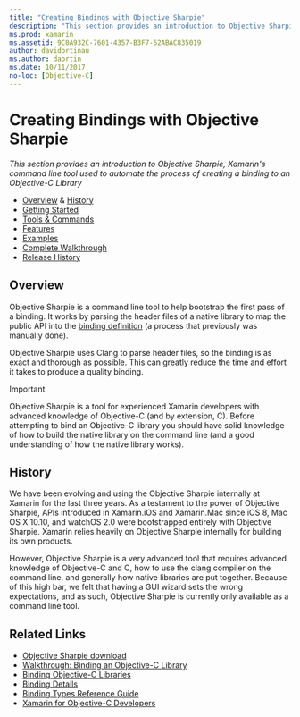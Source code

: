 ```yaml
---
title: "Creating Bindings with Objective Sharpie"
description: "This section provides an introduction to Objective Sharpie, Xamarin's command line tool used to automate the process of creating a binding to an Objective-C Library"
ms.prod: xamarin
ms.assetid: 9C0A932C-7601-4357-B3F7-62ABAC835019
author: davidortinau
ms.author: daortin
ms.date: 10/11/2017
no-loc: [Objective-C]
---
```


# Creating Bindings with Objective Sharpie

_This section provides an introduction to Objective Sharpie, Xamarin's command line tool used to automate the process of creating a binding to an Objective-C Library_

- [Overview](#overview) & [History](#history)
- [Getting Started](get-started.md)
- [Tools & Commands](tools.md)
- [Features](platform/index.md)
- [Examples](examples/index.md)
- [Complete Walkthrough](~/ios/platform/binding-objective-c/walkthrough.md)
- [Release History](releases.md)

## Overview

Objective Sharpie is a command line tool to help bootstrap the first pass of a binding.
It works by parsing the header files of a native library to map the public API
into the [binding definition](~/cross-platform/macios/binding/objective-c-libraries.md#The_API_definition_file) (a process that previously was manually done).

Objective Sharpie uses Clang to parse header files, so the binding is as exact and thorough as possible. This can greatly reduce the time and effort it takes to produce a quality binding.

> [!IMPORTANT]
> Objective Sharpie is a tool for experienced Xamarin developers with
> advanced knowledge of Objective-C (and by extension, C). Before
> attempting to bind an Objective-C library you should have solid
> knowledge of how to build the native library on the command line (and a
> good understanding of how the native library works).

## History

We have been evolving and using the Objective Sharpie internally at Xamarin for the last three years. As a testament to the power of Objective Sharpie, APIs introduced in Xamarin.iOS and Xamarin.Mac since iOS 8, Mac OS X 10.10, and watchOS 2.0 were bootstrapped entirely with Objective Sharpie. Xamarin relies heavily on Objective Sharpie internally for building its own products.

However, Objective Sharpie is a very advanced tool that requires advanced knowledge of Objective-C and C, how to use the clang compiler on the command line, and generally how native libraries are put together. Because of this high bar, we felt that having a GUI wizard sets the wrong expectations, and as such, Objective Sharpie is currently only available as a command line tool.

## Related Links

- [Objective Sharpie download](https://aka.ms/objective-sharpie)
- [Walkthrough: Binding an Objective-C Library](~/ios/platform/binding-objective-c/walkthrough.md)
- [Binding Objective-C Libraries](~/cross-platform/macios/binding/objective-c-libraries.md)
- [Binding Details](~/cross-platform/macios/binding/overview.md)
- [Binding Types Reference Guide](~/cross-platform/macios/binding/binding-types-reference.md)
- [Xamarin for Objective-C Developers](~/ios/get-started/objective-c-developers/index.md)
